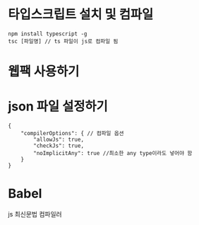 # 타입스크립트 설치 및 컴파일

```
npm install typescript -g
tsc [파일명] // ts 파일이 js로 컴파일 됨
```

# 웹팩 사용하기

# json 파일 설정하기

```
{
    "compilerOptions": { // 컴파일 옵션
        "allowJs": true,
        "checkJs": true,
        "noImplicitAny": true //최소한 any type이라도 넣어야 함
    }
}
```

# Babel

js 최신문법 컴파일러
